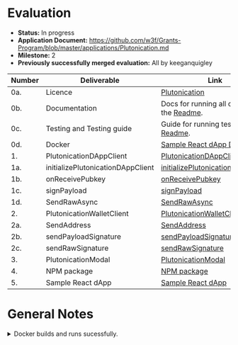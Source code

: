 # Evaluation

- **Status:** In progress
- **Application Document:** https://github.com/w3f/Grants-Program/blob/master/applications/Plutonication.md
- **Milestone:** 2
- **Previously successfully merged evaluation:** All by keeganquigley

| Number | Deliverable | Link | Notes |
| ------------- | ------------- | ------------- |------------- |
| 0a. | Licence | [Plutonication](https://github.com/RostislavLitovkin/Plutonication/blob/Grant-delivery/LICENSE) | MIT |
| 0b. | Documentation | Docs for running all codes is in the [Readme](https://github.com/RostislavLitovkin/Plutonication/blob/main/README.md).  |
| 0c. | Testing and Testing guide | Guide for running tests is in the [Readme](https://github.com/RostislavLitovkin/Plutonication/blob/main/README.md). |  |
| 0d. | Docker | [Sample React dApp Dockerfile](https://github.com/RostislavLitovkin/Plutonication/blob/Grant-delivery/example_dapp/Dockerfile) |  |
| 1. | PlutonicationDAppClient | [PlutonicationDAppClient.ts](https://github.com/RostislavLitovkin/Plutonication/blob/Grant-delivery/src/PlutonicationDAppClient.ts) |  |
| 1a. | initializePlutonicationDAppClient | [initializePlutonicationDAppClient](https://github.com/RostislavLitovkin/Plutonication/blob/b2dde7b8c0b387259a459163d436e83d3c7862c4/src/PlutonicationDAppClient.ts#L18C23-L18C56) |  |
| 1b. | onReceivePubkey | [onReceivePubkey](https://github.com/RostislavLitovkin/Plutonication/blob/b2dde7b8c0b387259a459163d436e83d3c7862c4/src/PlutonicationDAppClient.ts#L20C3-L20C3) |  |
| 1c. | signPayload | [signPayload](https://github.com/RostislavLitovkin/Plutonication/blob/b2dde7b8c0b387259a459163d436e83d3c7862c4/src/PlutonicationDAppClient.ts#L64C13-L64C24) |  |
| 1d. | SendRawAsync | [SendRawAsync](https://github.com/RostislavLitovkin/Plutonication/blob/b2dde7b8c0b387259a459163d436e83d3c7862c4/src/PlutonicationDAppClient.ts#L77) |  |
| 2. | PlutonicationWalletClient | [PlutonicationWalletClient](https://github.com/RostislavLitovkin/Plutonication/blob/Grant-delivery/src/PlutonicationWalletClient.ts) |  |
| 2a. | SendAddress | [SendAddress](https://github.com/RostislavLitovkin/Plutonication/blob/b2dde7b8c0b387259a459163d436e83d3c7862c4/src/PlutonicationWalletClient.ts#L54) |  |
| 2b. | sendPayloadSignature | [sendPayloadSignature](https://github.com/RostislavLitovkin/Plutonication/blob/be67381fcb03f2afae20a150b1bcca2577a47e54/src/PlutonicationWalletClient.ts#L57C7-L57C7) |  |
| 2c. | sendRawSignature | [sendRawSignature](https://github.com/RostislavLitovkin/Plutonication/blob/be67381fcb03f2afae20a150b1bcca2577a47e54/src/PlutonicationWalletClient.ts#L60C5-L60C21) |  |
| 3. | PlutonicationModal | [PlutonicationModal](https://github.com/RostislavLitovkin/Plutonication/blob/Grant-delivery/src/components/PlutonicationModal.ts) |  |
| 4. | NPM package | [NPM package](https://www.npmjs.com/package/@plutonication/plutonication) |  |
| 5. | Sample React dApp | [Sample React dApp](https://github.com/RostislavLitovkin/Plutonication/tree/Grant-delivery/example_dapp) |  |

# General Notes

<details>
  <summary>Docker builds and runs sucessfully.</summary>

```sh
docker run -p 3000:3000 plutonication-react-dapp-example

> example_dapp@0.1.0 start
> react-scripts start

(node:36) [DEP_WEBPACK_DEV_SERVER_ON_AFTER_SETUP_MIDDLEWARE] DeprecationWarning: 'onAfterSetupMiddleware' option is deprecated. Please use the 'setupMiddlewares' option.
(Use `node --trace-deprecation ...` to show where the warning was created)
(node:36) [DEP_WEBPACK_DEV_SERVER_ON_BEFORE_SETUP_MIDDLEWARE] DeprecationWarning: 'onBeforeSetupMiddleware' option is deprecated. Please use the 'setupMiddlewares' option.
Starting the development server...

Compiled successfully!

You can now view example_dapp in the browser.

  Local:            http://localhost:3000
  On Your Network:  http://172.17.0.2:3000

Note that the development build is not optimized.
To create a production build, use npm run build.

webpack compiled successfully
Compiling...
No issues found.
Compiled successfully!
webpack compiled successfully
No issues found.
^C
```
</details>
